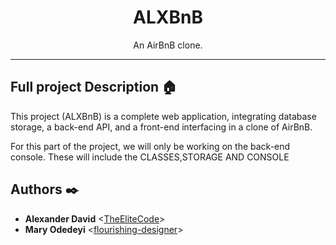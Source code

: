 <p></p>

<h1 align="center">ALXBnB</h1>
<p align="center">An AirBnB clone.</p>

---

## Full project Description :house:

This project (ALXBnB) is a complete web application, integrating database storage,
a back-end API, and a front-end interfacing in a clone of AirBnB.

For this part of the project, we will only be working on the back-end console.
These will include the CLASSES,STORAGE AND CONSOLE

## Authors :black_nib:
* **Alexander David** <[TheEliteCode](https://github.com/TheEliteCode)>
* **Mary Odedeyi** <[flourishing-designer](https://github.com/flourishing-designer)>